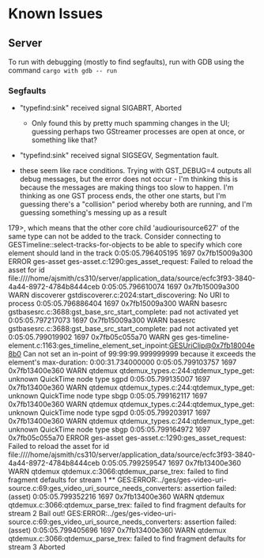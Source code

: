 # Known Issues
## Server
To run with debugging (mostly to find segfaults), run with GDB using the command `cargo with gdb -- run`
### Segfaults
- "typefind:sink" received signal SIGABRT, Aborted
    - Only found this by pretty much spamming changes in the UI; guessing perhaps two GStreamer processes are open at once, or something like that?
- "typefind:sink" received signal SIGSEGV, Segmentation fault.

- these seem like race conditions. Trying with GST_DEBUG=4 outputs all debug messages, but the error does not occur - I'm thinking this is because the messages are making things too slow to happen. I'm thinking as one GST process ends, the other one starts, but I'm guessing there's a "collision" period whereby both are running, and I'm guessing something's messing up as a result



179>, which means that the other core child 'audiourisource627' of the same type can not be added to the track. Consider connecting to GESTimeline::select-tracks-for-objects to be able to specify which core element should land in the track
0:05:05.796405195  1697 0x7fb15009a300 ERROR              ges-asset ges-asset.c:1290:ges_asset_request: Failed to reload the asset for id file:////home/ajsmith/cs310/server/application_data/source/ecfc3f93-3840-4a44-8972-4784b8444ceb
0:05:05.796610074  1697 0x7fb15009a300 WARN              discoverer gstdiscoverer.c:2024:start_discovering: No URI to process
0:05:05.796886404  1697 0x7fb15009a300 WARN                 basesrc gstbasesrc.c:3688:gst_base_src_start_complete:<source> pad not activated yet
0:05:05.797217073  1697 0x7fb15009a300 WARN                 basesrc gstbasesrc.c:3688:gst_base_src_start_complete:<source> pad not activated yet
0:05:05.799019902  1697 0x7fb05c055a70 WARN                     ges ges-timeline-element.c:1163:ges_timeline_element_set_inpoint:<GESUriClip@0x7fb18004e8b0> Can not set an in-point of 99:99:99.999999999 because it exceeds the element's max-duration: 0:00:31.734000000
0:05:05.799103757  1697 0x7fb13400e360 WARN                 qtdemux qtdemux_types.c:244:qtdemux_type_get: unknown QuickTime node type sgpd
0:05:05.799135007  1697 0x7fb13400e360 WARN                 qtdemux qtdemux_types.c:244:qtdemux_type_get: unknown QuickTime node type sbgp
0:05:05.799162117  1697 0x7fb13400e360 WARN                 qtdemux qtdemux_types.c:244:qtdemux_type_get: unknown QuickTime node type sgpd
0:05:05.799203917  1697 0x7fb13400e360 WARN                 qtdemux qtdemux_types.c:244:qtdemux_type_get: unknown QuickTime node type sbgp
0:05:05.799164972  1697 0x7fb05c055a70 ERROR              ges-asset ges-asset.c:1290:ges_asset_request: Failed to reload the asset for id file:////home/ajsmith/cs310/server/application_data/source/ecfc3f93-3840-4a44-8972-4784b8444ceb
0:05:05.799259547  1697 0x7fb13400e360 WARN                 qtdemux qtdemux.c:3066:qtdemux_parse_trex:<qtdemux85> failed to find fragment defaults for stream 1
**
GES:ERROR:../ges/ges-video-uri-source.c:69:ges_video_uri_source_needs_converters: assertion failed: (asset)
0:05:05.799352216  1697 0x7fb13400e360 WARN                 qtdemux qtdemux.c:3066:qtdemux_parse_trex:<qtdemux85> failed to find fragment defaults for stream 2
Bail out! GES:ERROR:../ges/ges-video-uri-source.c:69:ges_video_uri_source_needs_converters: assertion failed: (asset)
0:05:05.799405696  1697 0x7fb13400e360 WARN                 qtdemux qtdemux.c:3066:qtdemux_parse_trex:<qtdemux85> failed to find fragment defaults for stream 3
Aborted
